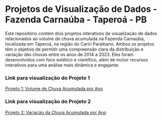 
# Projetos de Visualização de Dados - Fazenda Carnaúba - Taperoá - PB

Este repositório contém dois projetos interativos de visualização de dados relacionados ao volume de chuva acumulada na Fazenda Carnaúba, localizada em Taperoá, na região do Cariri Paraibano. Ambos os projetos têm o objetivo de permitir uma compreensão clara da distribuição e variação das chuvas entre os anos de 2014 a 2023. Eles foram desenvolvidos com foco estético e científico, além de incluir recursos interativos para uma análise mais dinâmica e engajante.

### Link para visualização do Projeto 1
[Projeto 1: Volume de Chuva Acumulada por Ano](https://devlarissarodrigues.github.io/visualizacao-de-dados_lab5/projeto1.html)

### Link para visualização do Projeto 2
[Projeto 2: Variação da Chuva Acumulada por Ano](https://devlarissarodrigues.github.io/visualizacao-de-dados_lab5/projeto2.html)


